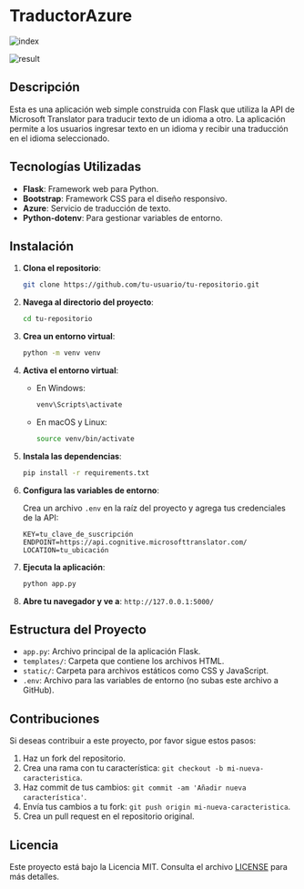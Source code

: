 # TraductorAzure

![index](https://github.com/user-attachments/assets/9bb2d0c7-f60f-4138-81f3-6df53ed81ab4)

![result](https://github.com/user-attachments/assets/6a440300-481d-43c8-be6c-7bce11799c9b)


## Descripción

Esta es una aplicación web simple construida con Flask que utiliza la API de Microsoft Translator para traducir texto de un idioma a otro. La aplicación permite a los usuarios ingresar texto en un idioma y recibir una traducción en el idioma seleccionado.

## Tecnologías Utilizadas

- **Flask**: Framework web para Python.
- **Bootstrap**: Framework CSS para el diseño responsivo.
- **Azure**: Servicio de traducción de texto.
- **Python-dotenv**: Para gestionar variables de entorno.

## Instalación

1. **Clona el repositorio**:

    ```bash
    git clone https://github.com/tu-usuario/tu-repositorio.git
    ```

2. **Navega al directorio del proyecto**:

    ```bash
    cd tu-repositorio
    ```

3. **Crea un entorno virtual**:

    ```bash
    python -m venv venv
    ```

4. **Activa el entorno virtual**:

    - En Windows:

      ```bash
      venv\Scripts\activate
      ```

    - En macOS y Linux:

      ```bash
      source venv/bin/activate
      ```

5. **Instala las dependencias**:

    ```bash
    pip install -r requirements.txt
    ```

6. **Configura las variables de entorno**:

    Crea un archivo `.env` en la raíz del proyecto y agrega tus credenciales de la API:

    ```plaintext
    KEY=tu_clave_de_suscripción
    ENDPOINT=https://api.cognitive.microsofttranslator.com/
    LOCATION=tu_ubicación
    ```

7. **Ejecuta la aplicación**:

    ```bash
    python app.py
    ```

8. **Abre tu navegador y ve a**: `http://127.0.0.1:5000/`

## Estructura del Proyecto

- `app.py`: Archivo principal de la aplicación Flask.
- `templates/`: Carpeta que contiene los archivos HTML.
- `static/`: Carpeta para archivos estáticos como CSS y JavaScript.
- `.env`: Archivo para las variables de entorno (no subas este archivo a GitHub).

## Contribuciones

Si deseas contribuir a este proyecto, por favor sigue estos pasos:

1. Haz un fork del repositorio.
2. Crea una rama con tu característica: `git checkout -b mi-nueva-caracteristica`.
3. Haz commit de tus cambios: `git commit -am 'Añadir nueva característica'`.
4. Envía tus cambios a tu fork: `git push origin mi-nueva-caracteristica`.
5. Crea un pull request en el repositorio original.

## Licencia

Este proyecto está bajo la Licencia MIT. Consulta el archivo [LICENSE](LICENSE) para más detalles.


